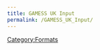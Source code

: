 ```yaml
---
title: GAMESS UK Input
permalink: /GAMESS_UK_Input/
---
```


[Category:Formats](/Category:Formats "wikilink")